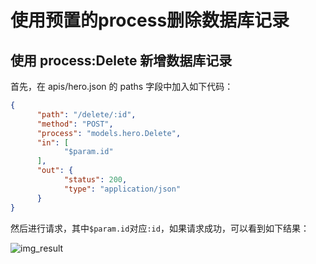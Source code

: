 # 使用预置的process删除数据库记录

## 使用 process:Delete 新增数据库记录

首先，在 apis/hero.json 的 paths 字段中加入如下代码：

```json
{
      "path": "/delete/:id",
      "method": "POST",
      "process": "models.hero.Delete",
      "in": [
            "$param.id"
      ],
      "out": {
            "status": 200,
            "type": "application/json"
      }
}
```

然后进行请求，其中`$param.id`对应`:id`，如果请求成功，可以看到如下结果：

![img_result](https://tva1.sinaimg.cn/large/008i3skNly1gurioxoxqij61450u00wm02.jpg)
